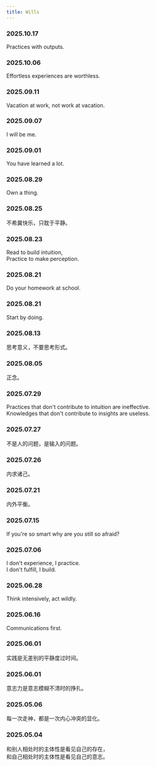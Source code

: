```yaml
---
title: Wills
---
```


### 2025.10.17

Practices with outputs.

### 2025.10.06

Effortless experiences are worthless.

### 2025.09.11

Vacation at work, not work at vacation.

### 2025.09.07

I will be me.

### 2025.09.01

You have learned a lot.

### 2025.08.29

Own a thing.

### 2025.08.25

不希冀快乐，只耽于平静。

### 2025.08.23

Read to build intuition,  
Practice to make perception.  

### 2025.08.21

Do your homework at school.

### 2025.08.21

Start by doing.

### 2025.08.13

思考意义，不要思考形式。

### 2025.08.05

正念。

### 2025.07.29

Practices that don't contribute to intuition are ineffective.  
Knowledges that don't contribute to insights are useless.

### 2025.07.27

不是人的问题，是输入的问题。

### 2025.07.26

内求诸己。

### 2025.07.21

内外平衡。

### 2025.07.15

If you're so smart why are you still so afraid?

### 2025.07.06

I don't experience, I practice.  
I don't fulfill, I build.

### 2025.06.28

Think intensively, act wildly.

### 2025.06.16

Communications first.

### 2025.06.01

实践是无差别的平静度过时间。  

### 2025.06.01

意志力是意志模糊不清时的挣扎。

### 2025.05.06

每一次走神，都是一次内心冲突的显化。

### 2025.05.04

和别人相处时的主体性是看见自己的存在，  
和自己相处时的主体性是看见自己的意志。
